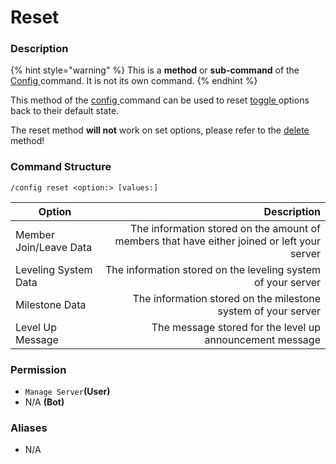# Reset

### Description

{% hint style="warning" %}
This is a **method** or **sub-command** of the [Config ](./)command. It is not its own command.
{% endhint %}

This method of the [config ](./)command can be used to reset [toggle ](broken-reference)options back to their default state.

The reset method **will not** work on set options, please refer to the [delete](delete.md) method!

### Command Structure

```
/config reset <option:> [values:]
```

| Option                 |                                                                                 Description |
| ---------------------- | ------------------------------------------------------------------------------------------: |
| Member Join/Leave Data | The information stored on the amount of members that have either joined or left your server |
| Leveling System Data   |                                The information stored on the leveling system of your server |
| Milestone Data         |                               The information stored on the milestone system of your server |
| Level Up Message       |                                    The message stored for the level up announcement message |

### **Permission**

* `Manage Server`**(User)**
* N/A **(Bot)**

### Aliases

* N/A

